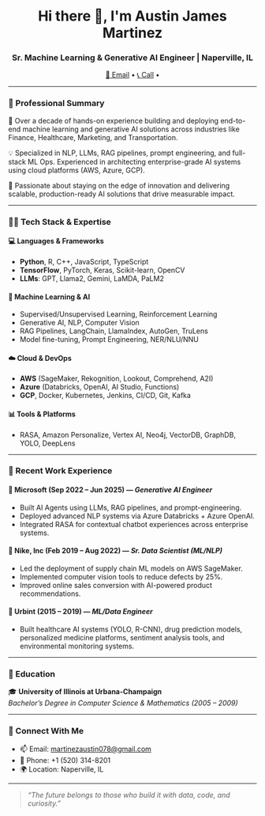 <h1 align="center">Hi there 👋, I'm Austin James Martinez</h1>
<h3 align="center">Sr. Machine Learning & Generative AI Engineer | Naperville, IL</h3>

<p align="center">
  <a href="mailto:martinezaustin078@gmail.com">📧 Email</a> • 
  <a href="tel:+15203148201">📞 Call</a> • 
</p>

---

### 🚀 Professional Summary

🎯 Over a decade of hands-on experience building and deploying end-to-end machine learning and generative AI solutions across industries like Finance, Healthcare, Marketing, and Transportation.

💡 Specialized in NLP, LLMs, RAG pipelines, prompt engineering, and full-stack ML Ops. Experienced in architecting enterprise-grade AI systems using cloud platforms (AWS, Azure, GCP).

🧠 Passionate about staying on the edge of innovation and delivering scalable, production-ready AI solutions that drive measurable impact.

---

### 👨‍💻 Tech Stack & Expertise

#### 💻 Languages & Frameworks
- **Python**, R, C++, JavaScript, TypeScript
- **TensorFlow**, PyTorch, Keras, Scikit-learn, OpenCV
- **LLMs**: GPT, Llama2, Gemini, LaMDA, PaLM2

#### 🤖 Machine Learning & AI
- Supervised/Unsupervised Learning, Reinforcement Learning
- Generative AI, NLP, Computer Vision
- RAG Pipelines, LangChain, LlamaIndex, AutoGen, TruLens
- Model fine-tuning, Prompt Engineering, NER/NLU/NNU

#### ☁️ Cloud & DevOps
- **AWS** (SageMaker, Rekognition, Lookout, Comprehend, A2I)
- **Azure** (Databricks, OpenAI, AI Studio, Functions)
- **GCP**, Docker, Kubernetes, Jenkins, CI/CD, Git, Kafka

#### 📊 Tools & Platforms
- RASA, Amazon Personalize, Vertex AI, Neo4j, VectorDB, GraphDB, YOLO, DeepLens

---

### 🧠 Recent Work Experience

#### 💼 **Microsoft** (Sep 2022 – Jun 2025) — *Generative AI Engineer*
- Built AI Agents using LLMs, RAG pipelines, and prompt-engineering.
- Deployed advanced NLP systems via Azure Databricks + Azure OpenAI.
- Integrated RASA for contextual chatbot experiences across enterprise systems.

#### 💼 **Nike, Inc** (Feb 2019 – Aug 2022) — *Sr. Data Scientist (ML/NLP)*
- Led the deployment of supply chain ML models on AWS SageMaker.
- Implemented computer vision tools to reduce defects by 25%.
- Improved online sales conversion with AI-powered product recommendations.

#### 💼 **Urbint** (2015 – 2019) — *ML/Data Engineer*
- Built healthcare AI systems (YOLO, R-CNN), drug prediction models, personalized medicine platforms, sentiment analysis tools, and environmental monitoring systems.

---

### 🌱 Education

🎓 **University of Illinois at Urbana-Champaign**  
*Bachelor’s Degree in Computer Science & Mathematics (2005 – 2009)*

---

### 🔗 Connect With Me

- 📫 Email: [martinezaustin078@gmail.com](mailto:martinezaustin078@gmail.com)
- 📱 Phone: +1 (520) 314-8201
- 🌍 Location: Naperville, IL

---

> *“The future belongs to those who build it with data, code, and curiosity.”*
